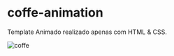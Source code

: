 # coffe-animation
Template Animado realizado apenas com HTML &amp; CSS.


![coffe](https://user-images.githubusercontent.com/45234913/206853283-28f9431b-ebe7-4282-804f-ea7d76035435.png)
